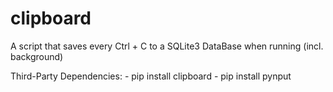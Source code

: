 # clipboard
 A script that saves every Ctrl + C to a SQLite3 DataBase when running (incl. background)

Third-Party Dependencies:
    - pip install clipboard
    - pip install pynput
